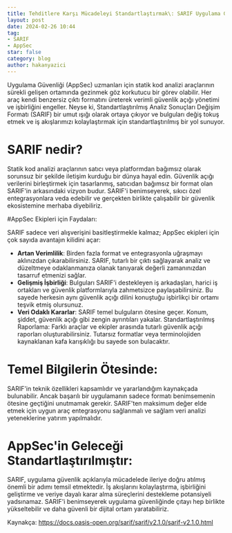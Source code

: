 ```yaml
---
title: Tehditlere Karşı Mücadeleyi Standartlaştırmak\: SARIF Uygulama Güvenliğini Nasıl Güçlendiriyor?
layout: post
date: 2024-02-26 10:44
tag:
- SARIF
- AppSec
star: false
category: blog
author: hakanyazici
---
```


Uygulama Güvenliği (AppSec) uzmanları için statik kod analizi araçlarının sürekli gelişen ortamında gezinmek göz korkutucu bir görev olabilir. Her araç kendi benzersiz çıktı formatını üreterek verimli güvenlik açığı yönetimi ve işbirliğini engeller. Neyse ki, Standartlaştırılmış Analiz Sonuçları Değişim Formatı (SARIF) bir umut ışığı olarak ortaya çıkıyor ve bulguları değiş tokuş etmek ve iş akışlarımızı kolaylaştırmak için standartlaştırılmış bir yol sunuyor.

# SARIF nedir?

Statik kod analizi araçlarının satıcı veya platformdan bağımsız olarak sorunsuz bir şekilde iletişim kurduğu bir dünya hayal edin. Güvenlik açığı verilerini birleştirmek için tasarlanmış, satıcıdan bağımsız bir format olan SARIF'in arkasındaki vizyon budur. SARIF'i benimseyerek, sıkıcı özel entegrasyonlara veda edebilir ve gerçekten birlikte çalışabilir bir güvenlik ekosistemine merhaba diyebiliriz.

#AppSec Ekipleri için Faydaları:

SARIF sadece veri alışverişini basitleştirmekle kalmaz; AppSec ekipleri için çok sayıda avantajın kilidini açar:
- **Artan Verimlilik**: Birden fazla format ve entegrasyonla uğraşmayı aklınızdan çıkarabilirsiniz. SARIF, tutarlı bir çıktı sağlayarak analiz ve düzeltmeye odaklanmanıza olanak tanıyarak değerli zamanınızdan tasarruf etmenizi sağlar.
- **Gelişmiş İşbirliği**: Bulguları SARIF'i destekleyen iş arkadaşları, harici iş ortakları ve güvenlik platformlarıyla zahmetsizce paylaşabilirsiniz. Bu sayede herkesin aynı güvenlik açığı dilini konuştuğu işbirlikçi bir ortamı teşvik etmiş olursunuz.
- **Veri Odaklı Kararlar**: SARIF temel bulguların ötesine geçer. Konum, şiddet, güvenlik açığı gibi zengin ayrıntıları yakalar.
Standartlaştırılmış Raporlama: Farklı araçlar ve ekipler arasında tutarlı güvenlik açığı raporları oluşturabilirsiniz. Tutarsız formatlar veya terminolojiden kaynaklanan kafa karışıklığı bu sayede son bulacaktır.

# Temel Bilgilerin Ötesinde:

SARIF'in teknik özellikleri kapsamlıdır ve yararlandığım kaynakçada bulunabilir. Ancak başarılı bir uygulamanın sadece formatı benimsemenin ötesine geçtiğini unutmamak gerekir. SARIF'ten maksimum değer elde etmek için uygun araç entegrasyonu sağlanmalı ve sağlam veri analizi yeteneklerine yatırım yapılmalıdır.

# AppSec'in Geleceği Standartlaştırılmıştır:

SARIF, uygulama güvenlik açıklarıyla mücadelede ileriye doğru atılmış önemli bir adımı temsil etmektedir. İş akışlarını kolaylaştırma, işbirliğini geliştirme ve veriye dayalı karar alma süreçlerini destekleme potansiyeli yadsınamaz. SARIF'i benimseyerek uygulama güvenliğinde çıtayı hep birlikte yükseltebilir ve daha güvenli bir dijital ortam yaratabiliriz.

Kaynakça:
https://docs.oasis-open.org/sarif/sarif/v2.1.0/sarif-v2.1.0.html